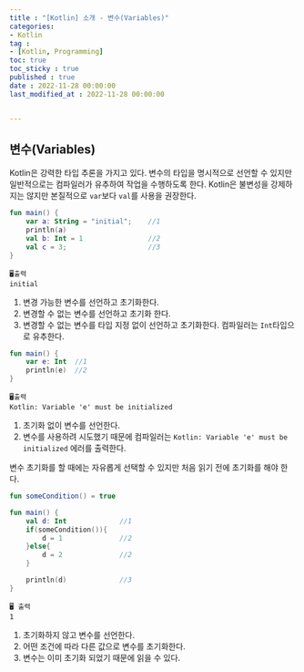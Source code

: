```yaml
---
title : "[Kotlin] 소개 - 변수(Variables)"
categories:
- Kotlin
tag :
- [Kotlin, Programming]
toc: true
toc_sticky : true
published : true
date : 2022-11-28 00:00:00
last_modified_at : 2022-11-28 00:00:00


---
```


## 변수(Variables)

Kotlin은 강력한 타입 추론을 가지고 있다. 변수의 타입을 명시적으로 선언할 수 있지만 일반적으로는 컴파일러가 유추하여 작업을 수행하도록 한다. Kotlin은 불변성을 강제하지는 않지만 본질적으로 `var`보다 `val`를 사용을 권장한다.

```kotlin
fun main() {
    var a: String = "initial";    //1
    println(a)
    val b: Int = 1                //2
    val c = 3;                    //3
}
```

```
🖥️출력
initial
```

1. 변경 가능한 변수를 선언하고 초기화한다.
1. 변경할 수 없는 변수를 선언하고 초기화 한다.
1. 변경할 수 없는 변수를 타입 지정 없이 선언하고 초기화한다. 컴파일러는 `Int`타입으로 유추한다.

```kotlin
fun main() {
    var e: Int  //1
    println(e)  //2
}
```

```
🖥️출력
Kotlin: Variable 'e' must be initialized
```



1. 초기화 없이 변수를 선언한다.
2. 변수를 사용하려 시도했기 때문에 컴파일러는 `Kotlin: Variable 'e' must be initialized` 에러를 출력한다.



변수 초기화를 할 때에는 자유롭게 선택할 수 있지만 처음 읽기 전에 초기화를 해야 한다.

```kotlin
fun someCondition() = true

fun main() {
    val d: Int             //1
    if(someCondition()){
        d = 1              //2
    }else{
        d = 2              //2
    }

    println(d)             //3
}
```

```
🖥️ 출력
1
```

1. 초기화하지 않고 변수를 선언한다.
1. 어떤 조건에 따라 다른 값으로 변수를 초기화한다.
1. 변수는 이미 초기화 되었기 때문에 읽을 수 있다.
